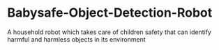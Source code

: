 # Babysafe-Object-Detection-Robot
A household robot which takes care of children safety that can identify harmful and harmless objects in its environment
